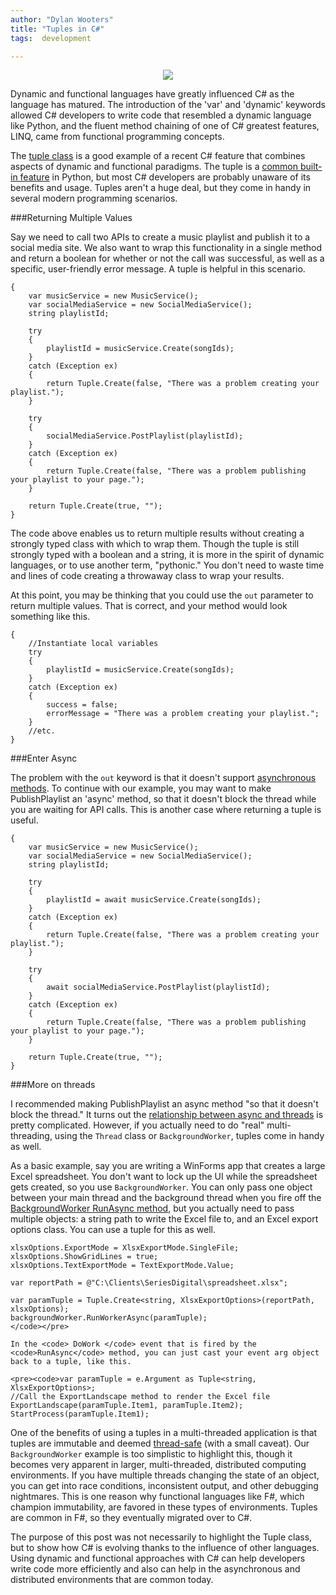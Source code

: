 ```yaml
---
author: "Dylan Wooters"
title: "Tuples in C#"
tags:  development

---
```


<div class="separator" style="clear: both; text-align: center;"><a href="/end-point-blog-git/2016/04/19/tuples-in-c-sharp/TwinsTuples.jpg" imageanchor="1" style="margin-left: 1em; margin-right: 1em;"><img border="0" src="/end-point-blog-git/2016/04/19/tuples-in-c-sharp/TwinsTuples.jpg"/></a></div>

Dynamic and functional languages have greatly influenced C# as the language has matured. The introduction of the 'var' and 'dynamic' keywords allowed C# developers to write code that resembled a dynamic language like Python, and the fluent method chaining of one of C# greatest features, LINQ, came from functional programming concepts.

The [tuple class](https://msdn.microsoft.com/en-us/library/system.tuple(v=vs.110).aspx) is a good example of a recent C# feature that combines aspects of dynamic and functional paradigms. The tuple is a [common built-in feature](https://docs.python.org/2/tutorial/datastructures.html#tuples-and-sequences) in Python, but most C# developers are probably unaware of its benefits and usage. Tuples aren't a huge deal, but they come in handy in several modern programming scenarios.


###Returning Multiple Values

Say we need to call two APIs to create a music playlist and publish it to a social media site. We also want to wrap this functionality in a single method and return a boolean for whether or not the call was successful, as well as a specific, user-friendly error message. A tuple is helpful in this scenario.

```public static Tuple<bool, string> PublishPlaylist(string[] songIds)  
{
    var musicService = new MusicService();
    var socialMediaService = new SocialMediaService();
    string playlistId;

    try
    {
        playlistId = musicService.Create(songIds);
    }
    catch (Exception ex)
    {
        return Tuple.Create(false, "There was a problem creating your playlist.");
    }

    try
    {
        socialMediaService.PostPlaylist(playlistId);
    }
    catch (Exception ex)
    {
        return Tuple.Create(false, "There was a problem publishing your playlist to your page.");
    }

    return Tuple.Create(true, "");
}
```

The code above enables us to return multiple results without creating a strongly typed class with which to wrap them. Though the tuple is still strongly typed with a boolean and a string, it is more in the spirit of dynamic languages, or to use another term, "pythonic." You don't need to waste time and lines of code creating a throwaway class to wrap your results.

At this point, you may be thinking that you could use the `out` parameter to return multiple values. That is correct, and your method would look something like this.

```public static void PublishPlaylist(string[] songIds, out bool success, out string errorMessage)  
{
    //Instantiate local variables
    try
    {
        playlistId = musicService.Create(songIds);
    }
    catch (Exception ex)
    {
        success = false;
        errorMessage = "There was a problem creating your playlist.";
    }
    //etc.
}
```

###Enter Async


The problem with the `out` keyword is that it doesn't support [asynchronous methods](https://msdn.microsoft.com/en-us/library/hh156513.aspx#Anchor_1). To continue with our example, you may want to make PublishPlaylist an 'async' method, so that it doesn't block the thread while you are waiting for API calls. This is another case where returning a tuple is useful.

```public static async Task<Tuple<bool, string>> PublishPlaylist(string[] songIds)  
{
    var musicService = new MusicService();
    var socialMediaService = new SocialMediaService();
    string playlistId;

    try
    {
        playlistId = await musicService.Create(songIds);
    }
    catch (Exception ex)
    {
        return Tuple.Create(false, "There was a problem creating your playlist.");
    }

    try
    {
        await socialMediaService.PostPlaylist(playlistId);
    }
    catch (Exception ex)
    {
        return Tuple.Create(false, "There was a problem publishing your playlist to your page.");
    }

    return Tuple.Create(true, "");
}
```

###More on threads

I recommended making PublishPlaylist an async method "so that it doesn't block the thread." It turns out the [relationship between async and threads](https://msdn.microsoft.com/en-us/library/hh191443.aspx#Anchor_4) is pretty complicated. However, if you actually need to do "real" multi-threading, using the `Thread` class or `BackgroundWorker`, tuples come in handy as well.

As a basic example, say you are writing a WinForms app that creates a large Excel spreadsheet. You don't want to lock up the UI while the spreadsheet gets created, so you use `BackgroundWorker`. You can only pass one object between your main thread and the background thread when you fire off the [BackgroundWorker RunAsync method](https://msdn.microsoft.com/en-us/library/f00zz5b2(v=vs.110).aspx), but you actually need to pass multiple objects: a string path to write the Excel file to, and an Excel export options class. You can use a tuple for this as well.

```var xlsxOptions = new XlsxExportOptions();  
xlsxOptions.ExportMode = XlsxExportMode.SingleFile;  
xlsxOptions.ShowGridLines = true;  
xlsxOptions.TextExportMode = TextExportMode.Value;

var reportPath = @"C:\Clients\SeriesDigital\spreadsheet.xlsx";

var paramTuple = Tuple.Create<string, XlsxExportOptions>(reportPath, xlsxOptions);  
backgroundWorker.RunWorkerAsync(paramTuple);  
</code></pre>

In the <code> DoWork </code> event that is fired by the <code>RunAsync</code> method, you can just cast your event arg object back to a tuple, like this.

<pre><code>var paramTuple = e.Argument as Tuple<string, XlsxExportOptions>;  
//Call the ExportLandscape method to render the Excel file
ExportLandscape(paramTuple.Item1, paramTuple.Item2);  
StartProcess(paramTuple.Item1);  
```

One of the benefits of using a tuples in a multi-threaded application is that tuples are immutable and deemed [thread-safe](https://msdn.microsoft.com/en-us/library/system.tuple(v=vs.110).aspx#Anchor_6) (with a small caveat). Our `BackgroundWorker` example is too simplistic to highlight this, though it becomes very apparent in larger, multi-threaded, distributed computing environments. If you have multiple threads changing the state of an object, you can get into race conditions, inconsistent output, and other debugging nightmares. This is one reason why functional languages like F#, which champion immutability, are favored in these types of environments. Tuples are common in F#, so they eventually migrated over to C#.

The purpose of this post was not necessarily to highlight the Tuple class, but to show how C# is evolving thanks to the influence of other languages. Using dynamic and functional approaches with C# can help developers write code more efficiently and also can help in the asynchronous and distributed environments that are common today.


